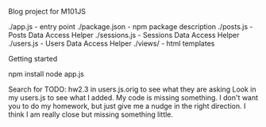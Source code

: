Blog project for M101JS

./app.js - entry point
./package.json - npm package description
./posts.js - Posts Data Access Helper
./sessions.js - Sessions Data Access Helper
./users.js - Users Data Access Helper
./views/ - html templates

Getting started

npm install
node app.js

Search for TODO: hw2.3 in users.js.orig to see what they are asking 
Look in my users.js to see what I added. My code is missing something. I don't want you to do my homework, but just give me a nudge in the right direction. I think I am really close but missing something little.